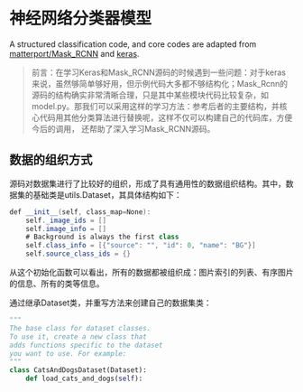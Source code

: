 # 神经网络分类器模型
A structured classification code, and core codes are adapted from [matterport/Mask_RCNN](https://github.com/matterport/Mask_RCNN) and [keras](https://github.com/keras-team/keras).

> 前言：在学习Keras和Mask_RCNN源码的时候遇到一些问题：对于keras来说，虽然够简单够好用，但示例代码大多都不够结构化；Mask_Rcnn的源码的结构确实非常清晰合理，只是其中某些模块代码比较复杂，如model.py。那我们可以采用这样的学习方法：参考后者的主要结构，并核心代码用其他分类算法进行替换呢，这样不仅可以构建自己的代码库，方便今后的调用， 还帮助了深入学习Mask_RCNN源码。
>

## 数据的组织方式
源码对数据集进行了比较好的组织，形成了具有通用性的数据组织结构。其中，数据集的基础类是utils.Dataset，其具体结构如下：

```java
def __init__(self, class_map=None):
    self._image_ids = []
    self.image_info = []
    # Background is always the first class
    self.class_info = [{"source": "", "id": 0, "name": "BG"}]
    self.source_class_ids = {}
```
从这个初始化函数可以看出，所有的数据都被组织成：图片索引的列表、有序图片的信息、所有的类等信息。

通过继承Dataset类，并重写方法来创建自己的数据集类：
```python
"""
The base class for dataset classes.
To use it, create a new class that 
adds functions specific to the dataset
you want to use. For example:
"""
class CatsAndDogsDataset(Dataset):
	def load_cats_and_dogs(self):
```



